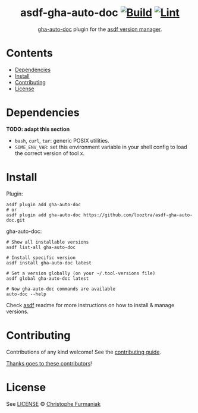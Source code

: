 <div align="center">

# asdf-gha-auto-doc [![Build](https://github.com/looztra/asdf-gha-auto-doc/actions/workflows/build.yml/badge.svg)](https://github.com/looztra/asdf-gha-auto-doc/actions/workflows/build.yml) [![Lint](https://github.com/looztra/asdf-gha-auto-doc/actions/workflows/lint.yml/badge.svg)](https://github.com/looztra/asdf-gha-auto-doc/actions/workflows/lint.yml)

[gha-auto-doc](https://github.com/tj-actions/auto-doc) plugin for the [asdf version manager](https://asdf-vm.com).

</div>

# Contents

- [Dependencies](#dependencies)
- [Install](#install)
- [Contributing](#contributing)
- [License](#license)

# Dependencies

**TODO: adapt this section**

- `bash`, `curl`, `tar`: generic POSIX utilities.
- `SOME_ENV_VAR`: set this environment variable in your shell config to load the correct version of tool x.

# Install

Plugin:

```shell
asdf plugin add gha-auto-doc
# or
asdf plugin add gha-auto-doc https://github.com/looztra/asdf-gha-auto-doc.git
```

gha-auto-doc:

```shell
# Show all installable versions
asdf list-all gha-auto-doc

# Install specific version
asdf install gha-auto-doc latest

# Set a version globally (on your ~/.tool-versions file)
asdf global gha-auto-doc latest

# Now gha-auto-doc commands are available
auto-doc --help
```

Check [asdf](https://github.com/asdf-vm/asdf) readme for more instructions on how to
install & manage versions.

# Contributing

Contributions of any kind welcome! See the [contributing guide](contributing.md).

[Thanks goes to these contributors](https://github.com/looztra/asdf-gha-auto-doc/graphs/contributors)!

# License

See [LICENSE](LICENSE) © [Christophe Furmaniak](https://github.com/looztra/)
